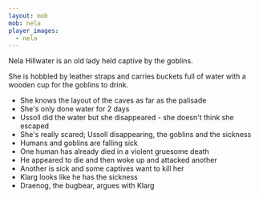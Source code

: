 ```yaml
---
layout: mob
mob: nela
player_images:
  - nela
---
```


Nela Hillwater is an old lady held captive by the goblins.

She is hobbled by leather straps and carries buckets full of water with a wooden cup for the goblins to drink.

* She knows the layout of the caves as far as the palisade
* She's only done water for 2 days
* Ussoll did the water but she disappeared - she doesn't think she escaped
* She's really scared; Ussoll disappearing, the goblins and the sickness
* Humans and goblins are falling sick
* One human has already died in a violent gruesome death
* He appeared to die and then woke up and attacked another
* Another is sick and some captives want to kill her
* Klarg looks like he has the sickness
* Draenog, the bugbear, argues with Klarg
